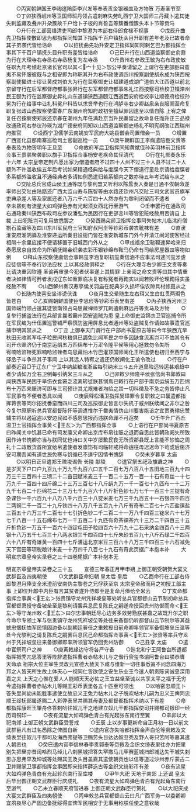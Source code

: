 <!-- { "loadSidebar": true } -->
　　○丙寅朝鲜国王李祹遣陪臣李兴发等奉表贡金银器皿及方物贺  万寿圣节至
　　○丁卯狭西岷州等卫国师班丹领占遣剌麻失劳癿西宁卫大国师三丹藏卜遣其徒失剌监藏及叠州升朵簇故千户恰卜子板的肖昝吾等簇番僧簇头本卜节等贡马
　　○升行在工部营缮清吏司郎中黎澄为本部右侍郎食禄不视事
　　○戊辰升曲先卫指挥使散即思为都指挥同知其下指挥千百户镇抚头目升职有差年老及已故者命其子弟袭代皆给诰命
　　○以招抚曲先功升安定卫指挥同知阿剌乞巴为都指挥佥事其下千百户镇抚头目升职有差皆给诰命
　　○己巳升行在山西道监察御史俞鼐为行在大理寺右寺丞右寺丞杨复为左寺丞
　　○升贵州右参政王敏为右布政使敏任职九年考绩赴京诸长官司以其＜宀十见＞恕公平奏请留之  上谓行在吏部臣曰蛮夷不易怀服彼既与之相安即为称职其升为右布政使调四川按察副使胡永成为狭西按察副使擢进士缪让黄成刘伯大为行在监察御史让福建道成湖广道伯大江西道以前北京留守行在后军都督府都事张昇行在左军都督府都事朱礼江西按察司检校卫镇滦州民王颐为行在监察御史昇礼山东道镇狭西道颐江西道西安府检校李让顺德府检校孙冕为行在给事中让礼科冕户科皆以求贤举也行在鸿胪寺右少卿赵泉亲丧服阕至命复职复张政山西按察使雷春广东潮州府知府政初坐擅纵罪囚逮至以情自陈  上宥之俾复任召按察使郑辰还京春在潮州九年任满赴京当升民奏留之故命复任而升正三品禄改通政司右参议孙瑛为湖广德安府同知以山西道监察御史杨礼不明宪纲改江西瑞州府推官
　　○设西宁卫儒学云南姚安军民府大姚县僧会司置僧会一员
　　○增置广西宣化县那南寨巡检司土官副巡检一员
　　○庚午朝鲜国王李祹遣陪臣文贵等奉表及方物贺明年正旦至
　　○命故府军后卫指挥同知黄斌侄孙英羽林前卫指挥佥事王贵弟聚袭职以旗手卫指挥佥事杨安老疾命其侄清代
　　○行在礼部奏永乐十六年  太宗皇帝定制凡愿出家为僧道者府不过四十人州不过三十人县不过二十人额外不许滥收俟五年后考试如果精通经典给与度牒今天下僧道行童赴京请给度牒者多系额外滥收且不通经典者多请如例悉遣归若系额内之数亦待五年考试给与从之
　　○交阯总兵官成山侯王通等既与黎利盟又听利以陈暠表入奏是日通不俟朝命遂率师出交阯由陆路还广西太监山寿与陈智等由水路还钦州凡交阯三司文武官员旗军吏典承差人等及家属还者八万六千六百四十人然亦有为黎利闭留而不遣者
　　○辛未昬刻有流星大如鸡弹色赤有光起须女西北行至游气
　　○壬申罢行在通政司右通政秦川狭西布政司左参议潘弘为民因行在吏部言川等皆犯赃经赦用否请自  上裁  上曰犯赃岂可复用故悉罢之
　　○癸酉赐朵颜卫指挥佥事阿失帖木儿临洮府僧劄石监藏等及四川东川军民府土官知府叔阿圭等钞彩币袭衣靴袜有差
　　○直隶淮安府淮阴驿及淮安递运所奏旧设衙门皆在淮安新城东门外今开清江闸河使客经过相隔十余里应接不便请移置于旧城西门外从之
　　○甲戌福余卫鞑靼速昇哈来归奏愿居京自效命为所镇抚赐金织袭衣彩币银钞绵布鞍马仍命有司给房屋器皿等物如例
　　○释山东按察使虞信佥事韩玺李涵复职初玺奏信涵不应事法司逮问玺涉虗应徒信等不奉行钞法应杖  上以其经赦俱释之
　　○行在大理寺右少卿王文贵等奏比请决重囚钦遵  圣谕再审录今犯者伏辜遂上其情罪  上亲阅之命文贵等曰其中情重者决如律情可矜者发戍辽东如重罪临决复有称冤者再鞫实以闻若败坏伦理鞫得实虽经赦不宥
　　○山西解州奏汉寿亭侯关羽庙在祀典岁久损坏俟农隙具材修葺从之
　　○长随内使喜安坐诽谤伏诛
　　○夜月生交晕随生左右珥又生白虹贯两珥色皆苍白
　　○乙亥赐朝鲜国使臣李思俭等钞彩币表里有差
　　○丙子狭西河州卫国师端竹领占遣其徒锁南领占乌思藏禅师罗兀剌遣剌麻远丹等贡马及方物
　　○复举行捕盗法行在兵部言曩者霸州固安盗贼为患  皇上命御史监锦衣卫官巡捕令所在军民编为什伍置巡警铺严察慎防盗用屏息比者通州等处盗贼复作请如故事遣官巡捕申明其禁从之
　　○丁丑  上御奉天门谓行在户部尚书夏原吉等曰今年狭西亢旱秋田无收其军屯子粒民间秋粮俱已蠲免比闻军民之中多因缺食流离岂可不恤其令有司开仓赈济仍于南京运绢五万匹绵布十万疋令隆平侯等用心拯救勿令失所
　　○宥喃哈监锉死罪喃哈监锉者乌思藏怕木竹巴灌顶国师阐化王所遣使也初归至西宁与驿丞子斗争杀其子事闻  上以其远人特宥之遣还仍敕阐化王谕令改过
　　○行在户部奏近召□于辽东广宁卫中纳盐粮淮浙盐每引纳米三斗五升道里险远转运甚艰趋中者少请如万全右卫例每引纳米三斗从之
　　○己卯敕少师隆平侯张信尚书郭敦曰闻狭西军民困于旱伤衣食窘乏流离转徙朕甚悯焉已敕行在户部于南京运绢五万匹绵布十万匹来赈济可即与三司预计其尤艰难者均给之其一切科徵及不急之务皆停止凡军民事有不便者悉具以闻
　　○庚辰释松潘卫指挥吴璋罪令复职敕之曰曩遣都指挥蒋贵等同尔招抚番蛮而四川三司及巡按御史皆言尔失机于威州朕续闻之非尔之咎今复尔原职听总兵官都督陈怀等调遣惟尔于番夷情伪山川要害能谙之宜贾勇输忠赞辅主将以遏寇盗以安边民如不感恩思报而违朕命罪不可逭矣
　　○壬午升广西丘温卫土官指挥佥事黄＜王厷＞为广西都指挥佥事
　　○上语行在户部尚书夏原吉曰昨闻关中饥甚已命有司发廪又命卿出京库布帛往赈之退而自思此皆朝政阙失所致因作诗书愧卿亦当与朕同忧也诗曰关中岁屡歉民食无所资郡县既上言能不轸恤之周礼十二政散货首所宜给帛遣使者发廪饬有司临轩戒将命遄往毋迟迟命下苟或后施济安可期吾闻有道世民免寒与饥循已不遑宁因情书愧辞
　　○癸未岁暮享  太庙
　　○以明日正旦遣郑王赡埈谒告  长陵  献陵
　　○遣官祭五祀及旗纛之神
　　○是岁天下户口户九百九十万九千九百六口五千二百七万八百八十五田地三百九十四万三千三百四十三顷二十二亩田赋米麦三千一百二十五万一百一十石有奇丝一十七万九千一百四十四斤绵二十三万三百七十八斤绢九万一千一百七十九匹布一十二万九千七百二十匹绵花二十三万七千九百六十八斤折色钞七万七千一百三十三锭有奇杂课钞一千六百九十八万八千六百三十八锭米麦七万三千九百五十一石银四千四百二两铜二千一百二十九斤铁四十八万八千五百九十八斤有奇布二百七十六匹盐课盐三百五十六万三千二百七十七引折色钞二千二百二十一万八千四百三锭米六十七万七千八百一十五石绵布七万一千五百二十九匹有奇茶课茶六十三万二千四百三十五斤折色钞一万五千一百六十四锭屯田子粒四百六十万九十二石采纳金四百八十三两银十八万五千七百三十八两水银三千四百四十七斤朱砂五百九十八斤石绿二千四百六十八斤有奇雄黄一百四十七斤漕运北京米豆三百六十八万三千四百三十六石减免天下官田等项税粮计米麦一十万四千八百七十九石有奇此页据广本抱本补
　　大明宣宗章皇帝实录卷之三十四卷尾据广本补抱本无


明宣宗章皇帝实录卷之三十五
　　宣德三年春正月甲申朔  上御正朝受朝贺大宴文武群臣及四夷朝使
　　○文武群臣命妇朝  皇太后  皇后
　　○乙酉命行在工部右侍郎黎澄月俸支全米澄前安南伪主黎苍之兄俘获至京  太宗皇帝赦而用之初授工部主事  上即位升郎中内臣有言其贫者遂升侍郎至是复命月俸给全米云
　　○丁亥命都指挥佥事黄＜王厷＞张贵镇守龙州凭祥坡垒等处听总兵官都督山云节制初命总兵官都督萧授守备坡垒至是黎利请罢兵息民复陈氏之嗣遂命授回贵州防御而命＜王厷＞等守龙州敕＜王厷＞曰尔忠事朝廷尽心边务多效劳勚朕甚嘉之故既升尔之职今命尔专领土军与张贵镇守龙州凭祥坡垒等处往来备御仍听都督山云节制尔等其益摅忠悃抚恤军民慎固边备以副朝廷眷任之重敕授曰前命卿率领官军备御坡垒丘温等处今允黎利之请复陈氏之嗣罢兵息民己命都指挥佥事黄＜王厷＞张贵等率兵守龙州于凭祥坡垒往来备御卿即率所领官军仍回贵州防御
　　○己丑享  太庙
　　○遣中官祭司户之神
　　○庚寅敕缘边守将各严守备
　　○迤北和宁王阿鲁台所遣都指挥把秃兀思答里等陛辞遣指挥曹者赤帖木儿与之偕行赍玺书谕阿鲁台曰朕恭膺  天命承  祖宗大位主宰生灵改元宣德大赦天下咸与维新一切往事悉寘不问念四海万邦之人皆天所生故上体天心一视同仁皆欲使之安生乐业王今遣人朝贡陈词诚恳深用嘉之夫  上天之心惟在爱人人能顺天天必佑之王宜益坚至诚以共享太平之福于无穷今遣指挥曹者赤帖木儿等赐王彩币表里各五十匹至可领也
　　○以哈密忠顺王卜答失里尚幼未能胜事遣使立故忠义王免力帖木儿之子脱欢帖木儿嗣为忠义王俾同忠顺王绥抚部属遂赐二人彩弊表里并赐其母妻及都督都指挥术纳以下有差
　　○命都指挥康旺王肇舟佟答剌哈往奴儿干之地建立奴儿干都指挥使司并赐都司银印一经历司铜印一
　　○夜有流星大如鸡弹色青白有光起张东南行至翼
　　○辛卯以大祀南郊  上御正朝文武群臣受誓戒
　　○壬辰  上以岁事更新命自正月初一日以前文武群臣凡有过名悉除之俾图自新
　　○遣内官亦失哈都指挥金声白伦等赍敕及文绮表里往奴儿干都司及海西弗提等卫赐劳头目达达奴丑秃及野人哥只苦阿等嘉其遣人朝贡也
　　○癸巳遣内官李信林春李贵郭泰等赍敕及金织文绮表里往亦力把里别失把里亦昔阔哈烈马绰儿八剌黑城把答失罕撒马儿罕赛蓝城扫郎城达失干城失剌思亦思弗罕及坤城等处赐其王及头目盖嘉其遣使朝贡也以信等道过沙州赤斤蒙古二卫并赐掌卫事都指挥佥事困即来指挥薛迭古等金织文绮彩币有差
　　○夜有流星大如鸡弹色青白有光起轸东南行至库楼
　　○甲午大祀  天地于南郊  上还谒  皇太后毕出御正朝文武群臣行庆成礼
　　○夜有流星大如鸡弹色青白有光起角东南行至游气
　　○乙未立春顺天府官进春  上御正朝文武群臣行贺礼
　　○以大祀庆成大宴文武群臣及四夷朝使
　　○丙申敕总兵官都督山云曰凡广西军务一以委卿卿宜夙夜尽心严固边备抚绥得宜俾军民相安于无事用称朕任使之意钦哉
